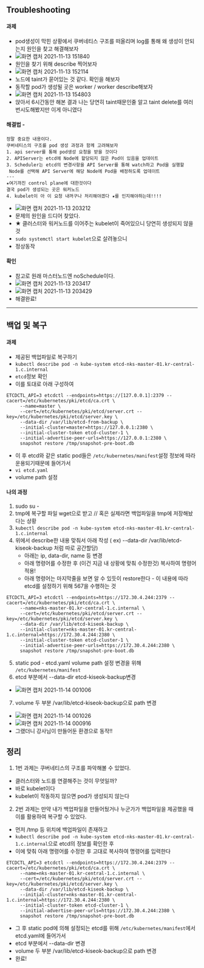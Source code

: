 ## Troubleshooting
#### 과제 
- pod생성이 막힌 상황에서 쿠버네티스 구조를 떠올리며 log를 통해 왜 생성이 안되는지 원인을 찾고 해결해보자
- ![화면 캡처 2021-11-13 151840](https://user-images.githubusercontent.com/62214428/141608361-ff6b3aa3-9122-4382-b02e-185a4617870b.png)
- 원인을 찾기 위해 describe 찍어보자
- ![화면 캡처 2021-11-13 152114](https://user-images.githubusercontent.com/62214428/141608475-59b5279e-9204-4907-a91a-d3ff7c68f932.png)
- 노드에 taint가 묻어있는 것 같다. 확인을 해보자
- 동작할 pod가 생성될 곳은 worker / worker describe해보자
-  ![화면 캡처 2021-11-13 154803](https://user-images.githubusercontent.com/62214428/141609152-95c0b8ab-e394-4361-8ad5-6cfd2100c1a2.png)
- 앉아서 6시간동안 해본 결과 나는 당연히 taint때문인줄 알고 taint delete를 여러번시도해봤지만 이게 아니였다
#### 해결법 - 
```
정말 중요한 내용이다. 
쿠버네티스의 구조를 pod 생성 과정과 함께 고려해보자 
1. api server를 통해 pod생성 요청을 받을 것이다
2. APIServer는 etcd에 Node에 할당되지 않은 Pod이 있음을 업데이트
3. Scheduler는 etcd의 변경사항을 API Server를 통해 watch하고 Pod을 실행할
 Node를 선택해 API Server에 해당 Node에 Pod을 배정하도록 업데이트
--- 
★여기까진 control plane에 대한것이다
결국 pod가 생성되는 곳은 워커노드
4. kubelet이 아 이 요청 내꺼구나 처리해야겠다 ★를 인지해야하는데!!!!
```
- ![화면 캡처 2021-11-13 203212](https://user-images.githubusercontent.com/62214428/141642252-9222c85e-fe0e-48c6-b907-7f15c86ce295.png)
- 문제의 원인을 드디어 찾았다.
- ★ 클러스터와 워커노드를 이어주는 kubelet이 죽어있으니 당연히 생성되지 않을 것
- `sudo systemctl start kubelet`으로 살려놓으니
- 정상동작

#### 확인 
- 참고로 원래 마스터노드엔 noSchedule이다. 
- ![화면 캡처 2021-11-13 203417](https://user-images.githubusercontent.com/62214428/141642282-fd7f5e05-58f2-4960-8de7-ef41e6088de9.png)
- ![화면 캡처 2021-11-13 203429](https://user-images.githubusercontent.com/62214428/141642286-f5e46903-a8eb-45ee-b626-f69826869425.png)
- 해결완료!
----------------


## 백업 및 복구
#### 과제
- 제공된 백업파일로 복구하기
- `kubectl describe pod -n kube-system etcd-nks-master-01.kr-central-1.c.internal`
- `etcd`정보 확인
- 이를 토대로 아래 구성하여 
```
ETCDCTL_API=3 etcdctl --endpoints=https://[127.0.0.1]:2379 --cacert=/etc/kubernetes/pki/etcd/ca.crt \
     --name=master \
     --cert=/etc/kubernetes/pki/etcd/server.crt --key=/etc/kubernetes/pki/etcd/server.key \
     --data-dir /var/lib/etcd-from-backup \
     --initial-cluster=master=https://127.0.0.1:2380 \
     --initial-cluster-token etcd-cluster-1 \
     --initial-advertise-peer-urls=https://127.0.0.1:2380 \
     snapshot restore /tmp/snapshot-pre-boot.db
```
- 이 후 etcd와 같은 static pod들은 `/etc/kubernetes/manifest`설정 정보에 따라 운용되기때문에 들어가서
- `vi etcd.yaml`
- volume path 설정


#### 나의 과정
1. sudo su -
2. tmp에 복구할 파일 wget으로 받고 // 혹은 실제라면 백업파일을 tmp에 저장해놨다는 상황
3. `kubectl describe pod -n kube-system etcd-nks-master-01.kr-central-1.c.internal`
4. 위에서 describe한 내용 맞춰서 아래 작성 ( ex)  --data-dir /var/lib/etcd-kiseok-backup 처럼 따로 공간할당)
   - 아래는 ip, data-dir, name 등 변경
   - 아래 명령어를 수정한 후 (이건 지금 내 상황에 맞춰 수정한것) 복사하여 명령어 적용!
   - 아래 명령어는 마지막줄을 보면 알 수 있듯이 restore한다 - 이 내용에 따라 etcd를 설정하기 위해 567을 수행하는 것 
```
ETCDCTL_API=3 etcdctl --endpoints=https://172.30.4.244:2379 --cacert=/etc/kubernetes/pki/etcd/ca.crt \
     --name=nks-master-01.kr-central-1.c.internal \
     --cert=/etc/kubernetes/pki/etcd/server.crt --key=/etc/kubernetes/pki/etcd/server.key \
     --data-dir /var/lib/etcd-kiseok-backup \
     --initial-cluster=nks-master-01.kr-central-1.c.internal=https://172.30.4.244:2380 \
     --initial-cluster-token etcd-cluster-1 \
     --initial-advertise-peer-urls=https://172.30.4.244:2380 \
     snapshot restore /tmp/snapshot-pre-boot.db
```
5. static pod - etcd.yaml volume path 설정 변경을 위해 `/etc/kubernetes/manifest`
6. etcd 부분에서 --data-dir etcd-kiseok-backup변경
  - ![화면 캡처 2021-11-14 001006](https://user-images.githubusercontent.com/62214428/141648936-d44dbc97-c596-414c-8f67-cf320b47eeb6.png)
7. volume 두 부분 /var/lib/etcd-kiseok-backup으로 path 변경
  - ![화면 캡처 2021-11-14 001026](https://user-images.githubusercontent.com/62214428/141648939-1c55277d-dca1-4676-b817-90ce34d4d4ef.png)
- ![화면 캡처 2021-11-14 000916](https://user-images.githubusercontent.com/62214428/141648890-c9c7ea7b-f022-4673-9cce-1dfa40a1849d.png)
- 그랬더니 강사님이 만들어둔 환경으로 동작!!


## 정리
1. 1번 과제는 쿠버네티스의 구조를 파악해볼 수 있었다.
  - 클러스터와 노드를 연결해주는 것이 무엇일까?
  - 바로 kubelet이다
  - kubelet이 작동하지 않으면 pod가 생성되지 않는다

2. 2번 과제는 만약 내가 백업파일을 만들어뒀거나 누군가가 백업파일을 제공했을 때 이를 활용하여 복구할 수 있었다.
  - 먼저 /tmp 등 위치에 백업파일이 존재하고
  - `kubectl describe pod -n kube-system etcd-nks-master-01.kr-central-1.c.internal`으로 etcd의 정보를 확인한 후
  - 이에 맞춰 아래 명령어를 수정한 후 고대로 복사하여 명령어를 입력한다
```
ETCDCTL_API=3 etcdctl --endpoints=https://172.30.4.244:2379 --cacert=/etc/kubernetes/pki/etcd/ca.crt \
     --name=nks-master-01.kr-central-1.c.internal \
     --cert=/etc/kubernetes/pki/etcd/server.crt --key=/etc/kubernetes/pki/etcd/server.key \
     --data-dir /var/lib/etcd-kiseok-backup \
     --initial-cluster=nks-master-01.kr-central-1.c.internal=https://172.30.4.244:2380 \
     --initial-cluster-token etcd-cluster-1 \
     --initial-advertise-peer-urls=https://172.30.4.244:2380 \
     snapshot restore /tmp/snapshot-pre-boot.db
```
  - 그 후 static pod에 의해 설정되는 etcd를 위해 `/etc/kubernetes/manifest`에서 etcd.yaml에 들어가서
  - etcd 부분에서 --data-dir 변경
  - volume 두 부분 /var/lib/etcd-kiseok-backup으로 path 변경
  - 완료!














